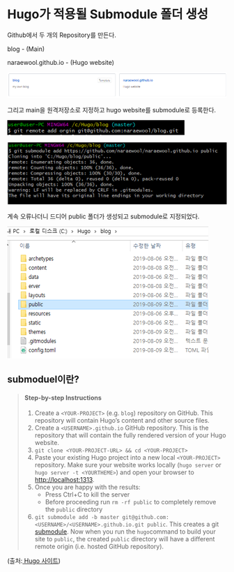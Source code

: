 # Hugo가 적용될 Submodule 폴더 생성

Github에서 두 개의 Repository를 만든다.

blog - \(Main\)

naraewool.github.io - \(Hugo website\)

![](../../.gitbook/assets/image%20%2825%29.png)



그리고 main을 원격저장소로 지정하고 hugo website를 submodule로 등록한다.



![](../../.gitbook/assets/image%20%2814%29.png)

![](../../.gitbook/assets/image%20%2835%29.png)

계속 오류나더니 드디어 public 폴더가 생성되고 submodule로 지정되었다. 

![](../../.gitbook/assets/image%20%2830%29.png)



## submoduel이란?





> #### Step-by-step Instructions[ ](https://gohugo.io/hosting-and-deployment/hosting-on-github/#step-by-step-instructions) <a id="step-by-step-instructions"></a>
>
> 1. Create a `<YOUR-PROJECT>` \(e.g. `blog`\) repository on GitHub. This repository will contain Hugo’s content and other source files.
> 2. Create a `<USERNAME>.github.io` GitHub repository. This is the repository that will contain the fully rendered version of your Hugo website.
> 3. `git clone <YOUR-PROJECT-URL> && cd <YOUR-PROJECT>`
> 4. Paste your existing Hugo project into a new local `<YOUR-PROJECT>` repository. Make sure your website works locally \(`hugo server` or `hugo server -t <YOURTHEME>`\) and open your browser to [http://localhost:1313](http://localhost:1313/).
> 5. Once you are happy with the results:
>    * Press Ctrl+C to kill the server
>    * Before proceeding run `rm -rf public` to completely remove the `public` directory
> 6. `git submodule add -b master git@github.com:<USERNAME>/<USERNAME>.github.io.git public`. This creates a git [submodule](https://github.com/blog/2104-working-with-submodules). Now when you run the `hugo`command to build your site to `public`, the created `public` directory will have a different remote origin \(i.e. hosted GitHub repository\).

\(출처:[ Hugo 사이트](https://gohugo.io/hosting-and-deployment/hosting-on-github/#step-by-step-instructions)\)







